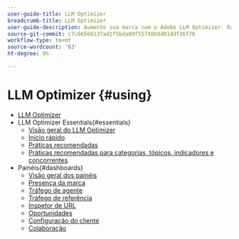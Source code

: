 ```yaml
---
user-guide-title: LLM Optimizer
breadcrumb-title: LLM Optimizer
user-guide-description: Aumente sua marca com o Adobe LLM Optimizer. Rastreie menções, descubra insights e domine a pesquisa orientada por IA. Assuma o controle de sua visibilidade - comece a otimizar agora mesmo!
source-git-commit: c7c66566137ad1f5bda89f55748b9d81ddf36f76
workflow-type: tm+mt
source-wordcount: '63'
ht-degree: 9%

---
```



# LLM Optimizer {#using}

+ [LLM Optimizer](/help/home.md)
+ LLM Optimizer Essentials{#essentials}
   + [Visão geral do LLM Optimizer](/help/overview/overview.md)
   + [Início rápido](/help/overview/quick-start.md)
   + [Práticas recomendadas](/help/tutorials/best-practices.md)
   + [Práticas recomendadas para categorias, tópicos, indicadores e concorrentes](/help/overview/best-practices-topics-prompts.md)
+ Painéis{#dashboards}
   + [Visão geral dos painéis](/help/dashboards/dashboards-overview.md)
   + [Presença da marca](/help/dashboards/brand-presence.md)
   + [Tráfego de agente](/help/dashboards/agentic-traffic.md)
   + [Tráfego de referência](/help/dashboards/referral-traffic.md)
   + [Inspetor de URL](/help/dashboards/url-inspector.md)
   + [Oportunidades](/help/dashboards/opportunities.md)
   + [Configuração do cliente](/help/dashboards/customer-configuration.md)
   + [Colaboração](/help/dashboards/collaboration.md)
